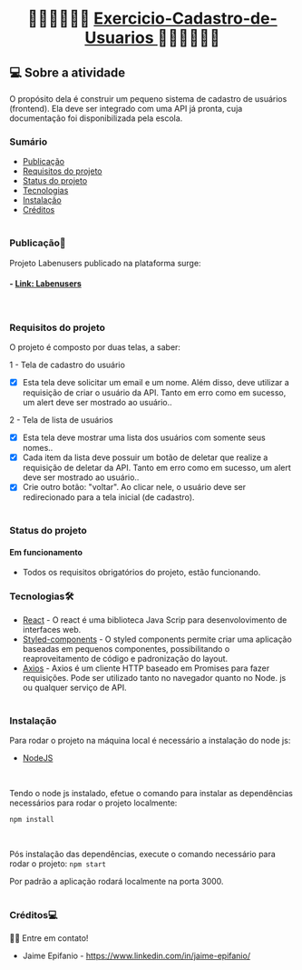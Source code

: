 <h1 align="center">
    📲👨‍👩‍👦‍👦📴 <a href="#" alt="site do projeto" target="_blank"> Exercicio-Cadastro-de-Usuarios </a> 📲👨‍👩‍👦‍👦📴
</h1>

## 💻 Sobre a atividade

   O propósito dela é construir um pequeno sistema de cadastro de usuários (frontend). Ela deve ser integrado com uma API já pronta, cuja documentação foi disponibilizada pela escola.

### Sumário

  - [Publicação](#publicação)
  - [Requisitos do projeto](#requisitos-do-projeto)
  - [Status do projeto](#status-do-projeto)
  - [Tecnologias](#tecnologias)  
  - [Instalação](#instalação)
  - [Créditos](#créditos)
<br/><br/>

### Publicação🎨

Projeto Labenusers publicado na plataforma surge:

#### - [Link: Labenusers](http://dashing-town.surge.sh/)
<br/>

### Requisitos do projeto

O projeto é composto por duas telas, a saber:

1 - Tela de cadastro do usuário
- [X] Esta tela deve solicitar um email e um nome. Além disso, deve utilizar a requisição de criar o usuário da API. Tanto em erro como em sucesso, um alert deve ser mostrado ao usuário..

2 - Tela de lista de usuários
- [X] Esta tela deve mostrar uma lista dos usuários com somente seus nomes..
- [x] Cada item da lista deve possuir um botão de deletar que realize a requisição de deletar da API. Tanto em erro como em sucesso, um alert deve ser mostrado ao usuário..
- [X] Crie outro botão: "voltar". Ao clicar nele, o usuário deve ser redirecionado para a tela inicial (de cadastro).
<br/><br/>

### Status do projeto

#### Em funcionamento
- Todos os requisitos obrigatórios do projeto, estão funcionando.

### Tecnologias🛠

  - [React](https://pt-br.reactjs.org/)  - O react é uma biblioteca Java Scrip para desenvolovimento de interfaces web.
  - [Styled-components](https://styled-components.com/) - O styled components permite criar uma aplicação baseadas em pequenos componentes, possibilitando o reaproveitamento de código e padronização do layout.
  - [Axios](https://github.com/axios/axios) - Axios é um cliente HTTP baseado em Promises para fazer requisições. Pode ser utilizado tanto no navegador quanto no Node. js ou qualquer serviço de API.
  <br/><br/>

### Instalação

Para rodar o projeto na máquina local é necessário a instalação do node js:
- [NodeJS](https://nodejs.org/en/download/)
<br/>

Tendo o node js instalado, efetue o comando para instalar as dependências necessários para rodar o projeto localmente:
```
npm install 
```
<br/>

Pós instalação das dependências, execute o comando necessário para rodar o projeto:
`npm start`
<br/>

Por padrão a aplicação rodará localmente na porta 3000.
<br/><br/>

### Créditos💻
 👋🏽 Entre em contato!
 <br/>
* Jaime Epifanio - https://www.linkedin.com/in/jaime-epifanio/
